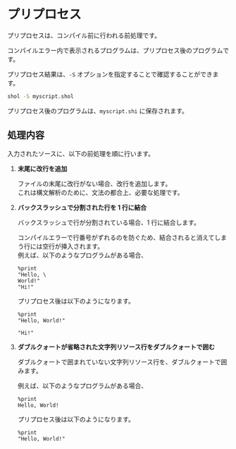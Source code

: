 # プリプロセス

プリプロセスは、コンパイル前に行われる前処理です。

コンパイルエラー内で表示されるプログラムは、プリプロセス後のプログラムです。

プリプロセス結果は、`-S` オプションを指定することで確認することができます。

```sh
shol -S myscript.shol
```

プリプロセス後のプログラムは、`myscript.shi` に保存されます。

## 処理内容

入力されたソースに、以下の前処理を順に行います。

1. **末尾に改行を追加**

    ファイルの末尾に改行がない場合、改行を追加します。\
    これは構文解析のために、文法の都合上、必要な処理です。

2. **バックスラッシュで分割された行を 1 行に結合**

    バックスラッシュで行が分割されている場合、1 行に結合します。

    コンパイルエラーで行番号がずれるのを防ぐため、結合されると消えてしまう行には空行が挿入されます。\
    例えば、以下のようなプログラムがある場合、

    ```shol
    %print
    "Hello, \
    World!"
    "Hi!"
    ```

    プリプロセス後は以下のようになります。

    ```shol
    %print
    "Hello, World!"

    "Hi!"
    ```

3. **ダブルクォートが省略された文字列リソース行をダブルクォートで囲む**

    ダブルクォートで囲まれていない文字列リソース行を、ダブルクォートで囲みます。

    例えば、以下のようなプログラムがある場合、

    ```shol
    %print
    Hello, World!
    ```

    プリプロセス後は以下のようになります。

    ```shol
    %print
    "Hello, World!"
    ```
